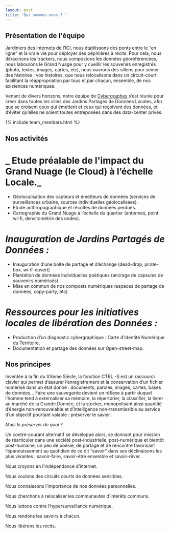 ```yaml
---
layout: post
title: 'Qui sommes-nous ? '
---
```

## Présentation de l'équipe

Jardiniers des internets de l’ICI, nous établissons des ponts entre le “en ligne” et la vraie vie pour déployer des pépinières à récits. Pour cela, nous déracinons les trackers, nous compostons les données géoréférencées, nous labourons le Grand Nuage pour y cueillir les souvenirs enregistrés (photo, textes, images, cartes, etc), nous ouvrons des sillons pour semer des histoires : vos histoires, que nous relocalisons dans un circuit-court facilitant la réappropriation par tous et par chacun, ensemble, de nos existences numériques.
 
Venant de divers horizons, notre équipe de [Cybergraphes](http://lahaut.netlify.com/quest-ce-que-la-cybergraphie) s’est réunie pour créer dans toutes les villes des Jardins Partagés de Données Locales, afin que se croisent ceux qui émettent et ceux qui reçoivent des données, et d’éviter qu’elles ne soient toutes entreposées dans des data-center privés. 

{% include team_members.html %}

## Nos activités

# _ Etude préalable de l'impact du Grand Nuage (le Cloud) à l’échelle Locale._
+ Géolocalisation des capteurs et émetteurs de données (services de surveillances urbaine, sources individuelles géolocalisées).
+ Etude anthropographique et récoltes de données perdues.
+ Cartographie du Grand Nuage à l’échelle du quartier (antennes, point wi-fi, densitométrie des ondes).

 
# _Inauguration de Jardins Partagés de Données :_
+ Inauguration d’une boîte de partage et d’échange (dead-drop, pirate-box, wi-if-ouvert)
+ Plantation de données individuelles poétiques (ancrage de capsules de souvenirs numérisés)
+ Mise en commun de nos composts numériques (espaces de partage de données, copy-party, etc)
 
# _Ressources pour les initiatives locales de libération des Données :_
+ Production d’un diagnostic cybergraphique : Carte d’Identité Numérique du Territoire.
+ Documentation et partage des données sur Open-street-map.


## Nos principes

Inventée à la fin du XXeme Siècle, la fonction CTRL -S est un raccourci clavier qui permet d’assurer l’enregistrement et la conservation d’un fichier numérisé dans un état donné : documents, paroles, images, cartes, bases de données... Faire une sauvegarde devient un réflexe à partir duquel l’homme tend à externaliser sa mémoire, la répertorier, la classifier, la livrer au marché de la Grande Donnée, et la stocker, monopolisant ainsi quantité d’énergie non-renouvelable et d’intelligence non-transmissible au service d’un objectif pourtant valable : préserver le savoir. 
 
  _Mais le préserver de quoi ?_
  
Un contre-courant alternatif se développe alors, se donnant pour mission de réarticuler dans une société post-industrielle, post-numérique et bientôt post-humaine, un peu de poésie, de partage et de rencontre favorisant l’épanouissement au quotidien de ce dit “savoir” dans ses déclinaisons les plus vivantes : savoir-faire, savoir-être ensemble et savoir-rêver.

Nous croyons en l’indépendance d’internet.

Nous voulons des circuits courts de données sensibles.

Nous connaissons l’importance de nos données personnelles.

Nous cherchons à relocaliser les communautés d’intérêts communs.

Nous luttons contre l’hypersurveillance numérique.

Nous rendons les savoirs à chacun.

Nous libérons les récits.
